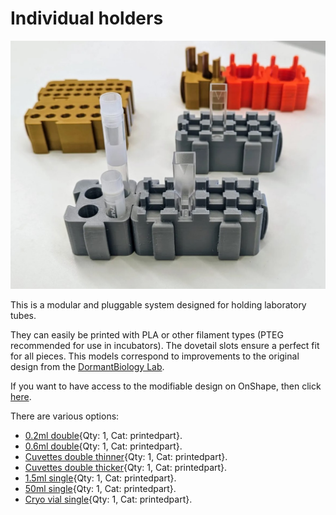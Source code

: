 # Individual holders



![](images/individual-holder.jpg)





[0.2ml double]: ../Individual-holders/models/0.2ml-double.stl "{previewpage}"
[0.6ml double]: ../Individual-holders/models/0.6ml-double.stl "{previewpage}"
[1.5ml single]: ../Individual-holders/models/1.5ml-single.stl "{previewpage}"
[50ml single]: ../Individual-holders/models/50ml-single.stl "{previewpage}"
[Cryo vial single]: ../Individual-holders/models/Cryo-vial-single.stl "{previewpage}"
[Cuvettes double thicker]: ../Individual-holders/models/Cuvettes-double-thicker.stl "{previewpage}"
[Cuvettes double thinner]: ../Individual-holders/models/Cuvettes-double-thinner.stl "{previewpage}"

This is a modular and pluggable system designed for holding laboratory tubes.

They can easily be printed with PLA or other filament types (PTEG recommended for use in incubators). The dovetail slots ensure a perfect fit for all pieces.
This models correspond to improvements to the original design from the [DormantBiology Lab](https://dormantbiologylab.org/resources/).

If you want to have access to the modifiable design on OnShape, then click
[here](https://cad.onshape.com/documents/97d51c388847ba8cb8413853/w/289142d28ccd54a067c097cd/e/32d5910bef8d29fe50dcddab).


There are various options:

* [0.2ml double]{Qty: 1, Cat: printedpart}. 
* [0.6ml double]{Qty: 1, Cat: printedpart}. 
* [Cuvettes double thinner]{Qty: 1, Cat: printedpart}. 
* [Cuvettes double thicker]{Qty: 1, Cat: printedpart}. 
* [1.5ml single]{Qty: 1, Cat: printedpart}. 
* [50ml single]{Qty: 1, Cat: printedpart}. 
* [Cryo vial single]{Qty: 1, Cat: printedpart}. 

